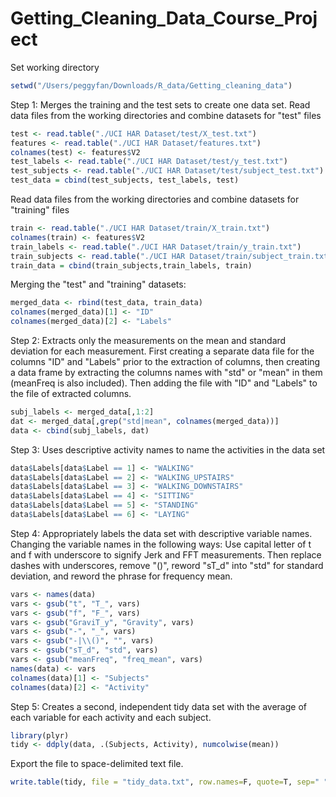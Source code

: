 Getting_Cleaning_Data_Course_Project
====================================
Set working directory
```r
setwd("/Users/peggyfan/Downloads/R_data/Getting_cleaning_data")

```

Step 1: Merges the training and the test sets to create one data set.
Read data files from the working directories and combine datasets for "test" files 
```r
test <- read.table("./UCI HAR Dataset/test/X_test.txt")
features <- read.table("./UCI HAR Dataset/features.txt")
colnames(test) <- features$V2
test_labels <- read.table("./UCI HAR Dataset/test/y_test.txt")
test_subjects <- read.table("./UCI HAR Dataset/test/subject_test.txt")
test_data = cbind(test_subjects, test_labels, test)
```

Read data files from the working directories and combine datasets for "training" files 
```r
train <- read.table("./UCI HAR Dataset/train/X_train.txt")
colnames(train) <- features$V2
train_labels <- read.table("./UCI HAR Dataset/train/y_train.txt")
train_subjects <- read.table("./UCI HAR Dataset/train/subject_train.txt")
train_data = cbind(train_subjects,train_labels, train)

```
Merging the "test" and "training" datasets:
```r
merged_data <- rbind(test_data, train_data)
colnames(merged_data)[1] <- "ID"
colnames(merged_data)[2] <- "Labels"
```
Step 2: Extracts only the measurements on the mean and standard deviation for each measurement. 
First creating a separate data file for the columns "ID" and "Labels" prior to the extraction of columns, then creating a data frame by extracting the columns names with "std" or "mean" in them (meanFreq is also included). Then adding the file with "ID" and "Labels" to the file of extracted columns.
```r
subj_labels <- merged_data[,1:2]
dat <- merged_data[,grep("std|mean", colnames(merged_data))]
data <- cbind(subj_labels, dat)
```

Step 3: Uses descriptive activity names to name the activities in the data set
```r
data$Labels[data$Label == 1] <- "WALKING"
data$Labels[data$Label == 2] <- "WALKING_UPSTAIRS"
data$Labels[data$Label == 3] <- "WALKING_DOWNSTAIRS"
data$Labels[data$Label == 4] <- "SITTING"
data$Labels[data$Label == 5] <- "STANDING"
data$Labels[data$Label == 6] <- "LAYING"
```

Step 4: Appropriately labels the data set with descriptive variable names.
Changing the variable names in the following ways:
Use capital letter of t and f with underscore to signify Jerk and FFT measurements. Then replace dashes with underscores, remove "()", reword "sT_d" into "std" for standard deviation, and reword the phrase for frequency mean.
```r
vars <- names(data)
vars <- gsub("t", "T_", vars)
vars <- gsub("f", "F_", vars)
vars <- gsub("GraviT_y", "Gravity", vars)
vars <- gsub("-", "_", vars)
vars <- gsub("-|\\()", "", vars)
vars <- gsub("sT_d", "std", vars)
vars <- gsub("meanFreq", "freq_mean", vars)
names(data) <- vars
colnames(data)[1] <- "Subjects"
colnames(data)[2] <- "Activity"
```

Step 5: Creates a second, independent tidy data set with the average of each variable for each activity and each subject.
```r
library(plyr)
tidy <- ddply(data, .(Subjects, Activity), numcolwise(mean))
```

Export the file to space-delimited text file.
```r
write.table(tidy, file = "tidy_data.txt", row.names=F, quote=T, sep=" ") 
```
